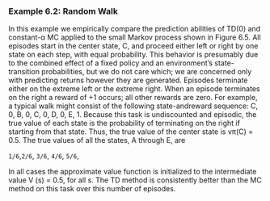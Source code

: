 ### Example 6.2: Random Walk 

In this example we empirically compare the prediction abilities of TD(0) and constant-α MC applied to the small Markov process shown in Figure 6.5. All episodes start in the center state, C, and proceed either left or right by one state on each step, with equal probability. This behavior is presumably due to the combined effect of a fixed policy and an environment’s state-transition probabilities, but we do not care which; we are concerned only with predicting returns however they are generated. Episodes terminate either on the extreme left or the extreme right. When an episode terminates on the right a reward of +1 occurs; all other rewards are zero. For example, a typical walk might consist of the following state-andreward sequence: C, 0, B, 0, C, 0, D, 0, E, 1. Because this task is undiscounted and episodic, the true value of each state is the probability of terminating on the right if starting from that state. Thus, the true value of the center state is vπ(C) = 0.5. The true values of all the states, A through E, are 

`1/6`,`2/6`, `3/6`, `4/6`, `5/6`,

In all cases the approximate value function is initialized to the intermediate value V (s) = 0.5, for all s. The TD method is consistently better than the MC method on this task over this number of episodes.

